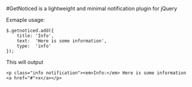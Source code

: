 #GetNoticed is a lightweight and minimal notification plugin for jQuery

Exmaple usage:


    $.getnoticed.add({
        title: 'Info',
        text:  'Here is some information',
        type:  'info'
    });

This will output

    <p class="info notification"><em>Info:</em> Here is some information <a href="#">x</a></p>